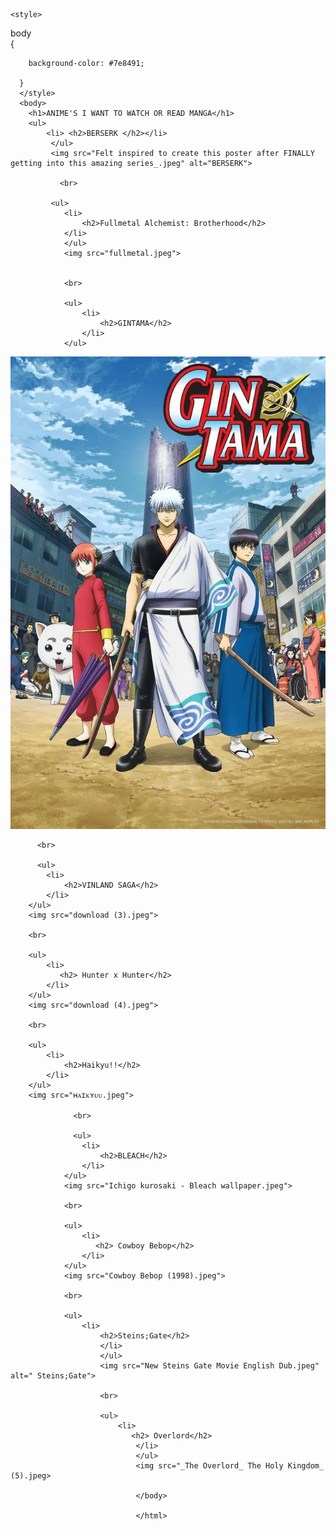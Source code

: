 <html>
    <head>
        <title>
            ANIME'S TO WATCH
        </title>
    </head>
    
    <style>
   body     
 {
      
        background-color: #7e8491;
        
      }
      </style>
      <body>
        <h1>ANIME'S I WANT TO WATCH OR READ MANGA</h1>
        <ul>
            <li> <h2>BERSERK </h2></li>
             </ul>
             <img src="Felt inspired to create this poster after FINALLY getting into this amazing series_.jpeg" alt="BERSERK">

               <br>

             <ul>
                <li>
                    <h2>Fullmetal Alchemist: Brotherhood</h2>
                </li>
                </ul>
                <img src="fullmetal.jpeg">


                <br>

                <ul>
                    <li>
                        <h2>GINTAMA</h2>
                    </li>
                </ul>
<img src="𝐆𝐢𝐧𝐭𝐚𝐦𝐚.jpeg">


          <br>

          <ul>
            <li>
                <h2>VINLAND SAGA</h2>
            </li>
        </ul>
        <img src="download (3).jpeg">

        <br>

        <ul>
            <li> 
               <h2> Hunter x Hunter</h2>
            </li>
        </ul>
        <img src="download (4).jpeg">

        <br>

        <ul>
            <li>
                <h2>Haikyu!!</h2>
            </li>
        </ul>
        <img src="ʜᴀɪᴋʏᴜᴜ.jpeg">

                  <br>

                  <ul>
                    <li>
                        <h2>BLEACH</h2>
                    </li>
                </ul>
                <img src="Ichigo kurosaki - Bleach wallpaper.jpeg">

                <br>

                <ul>
                    <li>
                       <h2> Cowboy Bebop</h2>
                    </li>
                </ul>
                <img src="Cowboy Bebop (1998).jpeg">

                <br>

                <ul>
                    <li>
                        <h2>Steins;Gate</h2>
                        </li>
                        </ul>
                        <img src="New Steins Gate Movie English Dub.jpeg" alt=" Steins;Gate">

                        <br>

                        <ul>
                            <li>
                               <h2> Overlord</h2>
                                </li>
                                </ul>
                                <img src="_The Overlord_ The Holy Kingdom_ (5).jpeg>
                                
                                </body>

                                </html>
                                


                            
